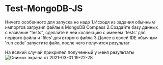# Test-MongoDB-JS
Ничего особенного для запуска не надо
1.Исходя из задания обычным импортов загрузил файлы в MongoDB Compass
2.Создайте базу данных с название "tests", сделайте в ней коллекцию с именем 'tests' для первого файла и 'files' для второго файла
3.Далее в своей IDE обычным 'run code' запустите файл, после чего получится результат

На всякий случай прикрипел полученный у меня результаты
![Снимок экрана от 2021-03-01 19-22-28](https://user-images.githubusercontent.com/70801811/109529616-f7890f00-7ac6-11eb-995c-8d6057c8cad5.png)
